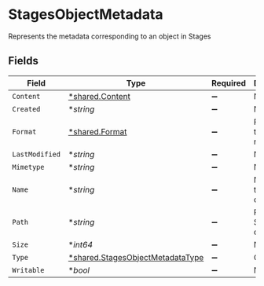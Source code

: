 # StagesObjectMetadata

Represents the metadata corresponding to an object in Stages


## Fields

| Field                                                                                      | Type                                                                                       | Required                                                                                   | Description                                                                                | Example                                                                                    |
| ------------------------------------------------------------------------------------------ | ------------------------------------------------------------------------------------------ | ------------------------------------------------------------------------------------------ | ------------------------------------------------------------------------------------------ | ------------------------------------------------------------------------------------------ |
| `Content`                                                                                  | [*shared.Content](../../../pkg/models/shared/content.md)                                   | :heavy_minus_sign:                                                                         | N/A                                                                                        |                                                                                            |
| `Created`                                                                                  | **string*                                                                                  | :heavy_minus_sign:                                                                         | N/A                                                                                        | 2023-09-08T17:35:43Z                                                                       |
| `Format`                                                                                   | [*shared.Format](../../../pkg/models/shared/format.md)                                     | :heavy_minus_sign:                                                                         | Format of the response                                                                     |                                                                                            |
| `LastModified`                                                                             | **string*                                                                                  | :heavy_minus_sign:                                                                         | N/A                                                                                        | 2023-09-08T17:35:43Z                                                                       |
| `Mimetype`                                                                                 | **string*                                                                                  | :heavy_minus_sign:                                                                         | N/A                                                                                        |                                                                                            |
| `Name`                                                                                     | **string*                                                                                  | :heavy_minus_sign:                                                                         | Name of the Stages object                                                                  | file.json                                                                                  |
| `Path`                                                                                     | **string*                                                                                  | :heavy_minus_sign:                                                                         | Path of the Stages object                                                                  | parent_folder/sample_folder/file.json                                                      |
| `Size`                                                                                     | **int64*                                                                                   | :heavy_minus_sign:                                                                         | N/A                                                                                        | 32                                                                                         |
| `Type`                                                                                     | [*shared.StagesObjectMetadataType](../../../pkg/models/shared/stagesobjectmetadatatype.md) | :heavy_minus_sign:                                                                         | Object type                                                                                |                                                                                            |
| `Writable`                                                                                 | **bool*                                                                                    | :heavy_minus_sign:                                                                         | N/A                                                                                        |                                                                                            |